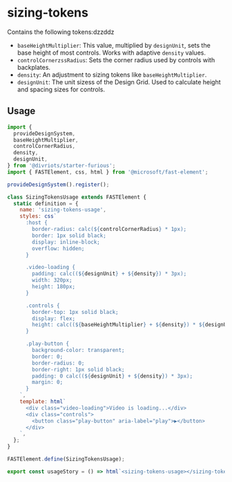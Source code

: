 # sizing-tokens

Contains the following tokens:dzzddz

- `baseHeightMultiplier`: This value, multiplied by `designUnit`, sets the base height of most controls. Works with adaptive `density` values.
- `controlCornerzssRadius`: Sets the corner radius used by controls with backplates.
- `density`: An adjustment to sizing tokens like `baseHeightMultiplier`.
- `designUnit`: The unit sizess of the Design Grid. Used to calculate height and spacing sizes for controls.

## Usage

```js preview-story
import {
  provideDesignSystem,
  baseHeightMultiplier,
  controlCornerRadius,
  density,
  designUnit,
} from '@divriots/starter-furious';
import { FASTElement, css, html } from '@microsoft/fast-element';

provideDesignSystem().register();

class SizingTokensUsage extends FASTElement {
  static definition = {
    name: 'sizing-tokens-usage',
    styles: css`
      :host {
        border-radius: calc(${controlCornerRadius} * 1px);
        border: 1px solid black;
        display: inline-block;
        overflow: hidden;
      }

      .video-loading {
        padding: calc((${designUnit} + ${density}) * 3px);
        width: 320px;
        height: 180px;
      }

      .controls {
        border-top: 1px solid black;
        display: flex;
        height: calc((${baseHeightMultiplier} + ${density}) * ${designUnit} * 1px);
      }

      .play-button {
        background-color: transparent;
        border: 0;
        border-radius: 0;
        border-right: 1px solid black;
        padding: 0 calc((${designUnit} + ${density}) * 3px);
        margin: 0;
      }
    `,
    template: html`
      <div class="video-loading">Video is loading...</div>
      <div class="controls">
        <button class="play-button" aria-label="play">▶</button>
      </div>
    `,
  };
}

FASTElement.define(SizingTokensUsage);

export const usageStory = () => html`<sizing-tokens-usage></sizing-tokens-usage>`;
```
